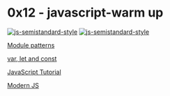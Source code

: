 # 0x12 - javascript-warm up
[![js-semistandard-style](https://raw.githubusercontent.com/standard/semistandard/master/badge.svg)](https://github.com/standard/semistandard)
[![js-semistandard-style](https://img.shields.io/badge/code%20style-semistandard-brightgreen.svg)](https://github.com/standard/semistandard)

[Module patterns](https://darrenderidder.github.io/talks/ModulePatterns/#/)

[var, let and const](https://www.youtube.com/watch?v=sjyJBL5fkp8)

[JavaScript Tutorial](https://www.youtube.com/watch?v=vZBCTc9zHtI)

[Modern JS](https://github.com/mbeaudru/modern-js-cheatsheet)
